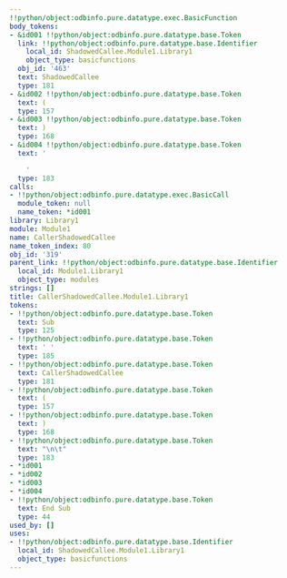 ```yaml
---
!!python/object:odbinfo.pure.datatype.exec.BasicFunction
body_tokens:
- &id001 !!python/object:odbinfo.pure.datatype.base.Token
  link: !!python/object:odbinfo.pure.datatype.base.Identifier
    local_id: ShadowedCallee.Module1.Library1
    object_type: basicfunctions
  obj_id: '463'
  text: ShadowedCallee
  type: 181
- &id002 !!python/object:odbinfo.pure.datatype.base.Token
  text: (
  type: 157
- &id003 !!python/object:odbinfo.pure.datatype.base.Token
  text: )
  type: 168
- &id004 !!python/object:odbinfo.pure.datatype.base.Token
  text: '

    '
  type: 183
calls:
- !!python/object:odbinfo.pure.datatype.exec.BasicCall
  module_token: null
  name_token: *id001
library: Library1
module: Module1
name: CallerShadowedCallee
name_token_index: 80
obj_id: '319'
parent_link: !!python/object:odbinfo.pure.datatype.base.Identifier
  local_id: Module1.Library1
  object_type: modules
strings: []
title: CallerShadowedCallee.Module1.Library1
tokens:
- !!python/object:odbinfo.pure.datatype.base.Token
  text: Sub
  type: 125
- !!python/object:odbinfo.pure.datatype.base.Token
  text: ' '
  type: 185
- !!python/object:odbinfo.pure.datatype.base.Token
  text: CallerShadowedCallee
  type: 181
- !!python/object:odbinfo.pure.datatype.base.Token
  text: (
  type: 157
- !!python/object:odbinfo.pure.datatype.base.Token
  text: )
  type: 168
- !!python/object:odbinfo.pure.datatype.base.Token
  text: "\n\t"
  type: 183
- *id001
- *id002
- *id003
- *id004
- !!python/object:odbinfo.pure.datatype.base.Token
  text: End Sub
  type: 44
used_by: []
uses:
- !!python/object:odbinfo.pure.datatype.base.Identifier
  local_id: ShadowedCallee.Module1.Library1
  object_type: basicfunctions
---
```

